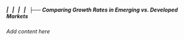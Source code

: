 ##### |   |   |   |   ├── Comparing Growth Rates in Emerging vs. Developed Markets

*Add content here*